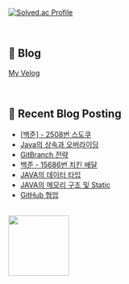[![Solved.ac Profile](http://mazassumnida.wtf/api/v2/generate_badge?boj=jj030207)](https://solved.ac/jj030207/)

<br>

## 📖 Blog

[My Velog](https://velog.io/@jaejun03/posts)

<br>

## 🤖 Recent Blog Posting 
<!-- BLOG-POST-LIST:START -->
- [[백준] - 2508번 스도쿠](https://velog.io/@jaejun03/%EB%B0%B1%EC%A4%80-2508%EB%B2%88-%EC%8A%A4%EB%8F%84%EC%BF%A0-C)
- [Java의 상속과 오버라이딩](https://velog.io/@jaejun03/Java-%EC%83%81%EC%86%8D)
- [GitBranch 전략](https://velog.io/@jaejun03/Git-%EB%B8%8C%EB%9E%9C%EC%B9%98-%EC%A0%84%EB%9E%B5-Git-flow-GitHub-flow)
- [백준 - 15686번 치킨 배달](https://velog.io/@jaejun03/%EB%B0%B1%EC%A4%80-15686%EB%B2%88-%EC%B9%98%ED%82%A8-%EB%B0%B0%EB%8B%AC-C)
- [JAVA의 데이터 타입](https://velog.io/@jaejun03/JAVA-Java%EC%9D%98-%EB%8D%B0%EC%9D%B4%ED%84%B0-%ED%83%80%EC%9E%85)
- [JAVA의 메모리 구조 및 Static](https://velog.io/@jaejun03/JAVA-Java-%EB%A9%94%EB%AA%A8%EB%A6%AC-%EA%B5%AC%EC%A1%B0-%EB%B0%8F-Static)
- [GitHub 협업](https://velog.io/@jaejun03/GitHub-GitHub%EB%A1%9C-%ED%98%91%EC%97%85%ED%95%98%EA%B8%B0)
<!-- BLOG-POST-LIST:END -->

<br>
<a href="https://github.com/imysh578"><img align="center" style="height:120px" src="https://github-readme-stats.vercel.app/api/top-langs/?username=LeeJaeJun1&layout=compact&theme=nord&hide_border=true" /></a> 

